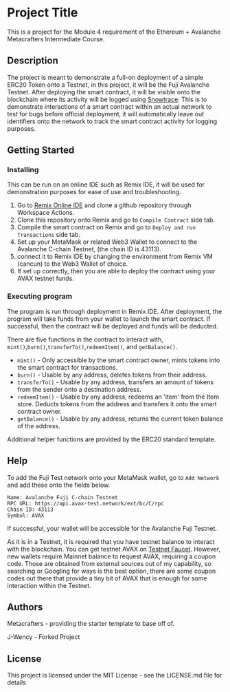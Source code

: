 # Project Title

This is a project for the Module 4 requirement of the Ethereum + Avalanche Metacrafters Intermediate Course.

## Description

The project is meant to demonstrate a full-on deployment of a simple ERC20 Token onto a Testnet, in this project, it will be the Fuji Avalanche Testnet. After deploying the smart contract, it will be visible onto the blockchain where its activity will be logged using [Snowtrace](https://testnet.snowtrace.io/). This is to demonstrate interactions of a smart contract within an actual network to test for bugs before official deployment, it will automatically leave out identifiers onto the network to track the smart contract activity for logging purposes.

## Getting Started

### Installing

This can be run on an online IDE such as Remix IDE, it will be used for demonstration purposes for ease of use and troubleshooting.
1. Go to [Remix Online IDE](https://remix.ethereum.org/) and clone a github repository through Workspace Actions.
2. Clone this repository onto Remix and go to `Compile Contract` side tab.
3. Compile the smart contract on Remix and go to `Deploy and run Transactions` side tab.
4. Set up your MetaMask or related Web3 Wallet to connect to the Avalanche C-chain Testnet, (the chain ID is 43113).
5. connect it to Remix IDE by changing the environment from Remix VM (cancun) to the Web3 Wallet of choice.
6. If set up correctly, then you are able to deploy the contract using your AVAX testnet funds.

### Executing program

The program is run through deployment in Remix IDE. After deployment, the program will take funds from your wallet to launch the smart contract. If successful, then the contract will be deployed and funds will be deducted.

There are five functions in the contract to interact with, `mint()`,`burn()`,`transferTo()`,`redeemItem()`, and `getBalance()`.
- `mint()` - Only accessible by the smart contract owner, mints tokens into the smart contract for transactions.
- `burn()` - Usable by any address, deletes tokens from their address.
- `transferTo()` - Usable by any address, transfers an amount of tokens from the sender onto a destination address.
- `redeemItem()` - Usable by any address, redeems an 'item' from the Item store. Deducts tokens from the address and transfers it onto the smart contract owner.
- `getBalance()` - Usable by any address, returns the current token balance of the address.

Additional helper functions are provided by the ERC20 standard template.

## Help

To add the Fuji Test network onto your MetaMask wallet, go to `Add Network` and add these onto the fields below.
```
Name: Avalanche Fuji C-chain Testnet
RPC URL: https://api.avax-test.network/ext/bc/C/rpc
Chain ID: 43113
Symbol: AVAX
```
If successful, your wallet will be accessible for the Avalanche Fuji Testnet.

As it is in a Testnet, it is required that you have testnet balance to interact with the blockchain. You can get testnet AVAX on [Testnet Faucet](https://core.app/tools/testnet-faucet/). However, new wallets require Mainnet balance to request AVAX, requiring a coupon code. Those are obtained from external sources out of my capability, so searching or Googling for ways is the best option, there are some coupon codes out there that provide a tiny bit of AVAX that is enough for some interaction within the Testnet. 

## Authors

Metacrafters - providing the starter template to base off of.

J-Wency - Forked Project


## License

This project is licensed under the MIT License - see the LICENSE.md file for details
